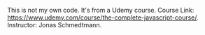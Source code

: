 This is not my own code. It's from a Udemy course. Course Link: https://www.udemy.com/course/the-complete-javascript-course/. Instructor: Jonas Schmedtmann.
